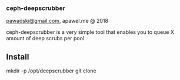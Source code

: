### ceph-deepscrubber

pawadski@gmail.com, apawel.me @ 2018

ceph-deepscrubber is a very simple tool that enables you to queue X amount of deep scrubs per pool

## Install

mkdir -p /opt/deepscrubber
git clone 
